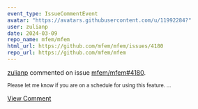 ```yaml
---
event_type: IssueCommentEvent
avatar: "https://avatars.githubusercontent.com/u/11992284?"
user: zulianp
date: 2024-03-09
repo_name: mfem/mfem
html_url: https://github.com/mfem/mfem/issues/4180
repo_url: https://github.com/mfem/mfem
---
```


<a href='https://github.com/zulianp' target='_blank'>zulianp</a> commented on issue <a href='https://github.com/mfem/mfem/issues/4180' target='_blank'>mfem/mfem#4180</a>.

<small>Please let me know if you are on a schedule for using this feature....</small>

<a href='https://github.com/mfem/mfem/issues/4180' target='_blank'>View Comment</a>